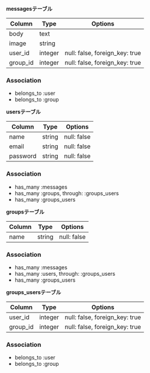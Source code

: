 **messagesテーブル**

|Column|Type|Options|
|------|----|-------|
|body|text||
|image|string||
|user_id|integer|null: false, foreign_key: true|
|group_id|integer|null: false, foreign_key: true|

### Association
- belongs_to :user
- belongs_to :group


**usersテーブル**

|Column|Type|Options|
|------|----|-------|
|name|string|null: false|
|email|string|null: false|
|password|string|null: false|

### Association
- has_many :messages
- has_many :groups, through: :groups_users
- has_many :groups_users

 

**groupsテーブル**

|Column|Type|Options|
|------|----|-------|
|name|string|null: false|

### Association
- has_many :messages
- has_many :users, through: :groups_users
- has_many :groups_users

 

**groups_usersテーブル**

|Column|Type|Options|
|------|----|-------|
|user_id|integer|null: false, foreign_key: true|
|group_id|integer|null: false, foreign_key: true|

### Association
- belongs_to :user
- belongs_to :group



